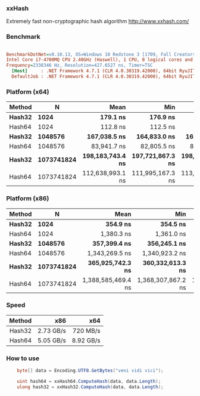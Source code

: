 ### xxHash
Extremely fast non-cryptographic hash algorithm http://www.xxhash.com/

### Benchmark
``` ini

BenchmarkDotNet=v0.10.13, OS=Windows 10 Redstone 3 [1709, Fall Creators Update] (10.0.16299.309)
Intel Core i7-4700MQ CPU 2.40GHz (Haswell), 1 CPU, 8 logical cores and 4 physical cores
Frequency=2338346 Hz, Resolution=427.6527 ns, Timer=TSC
  [Host]     : .NET Framework 4.7.1 (CLR 4.0.30319.42000), 64bit RyuJIT-v4.7.2633.0
  DefaultJob : .NET Framework 4.7.1 (CLR 4.0.30319.42000), 64bit RyuJIT-v4.7.2633.0


```
### Platform (x64)
| Method |          N |             Mean |              Min |              Max | Allocated |
|------- |----------- |-----------------:|-----------------:|-----------------:|----------:|
| **Hash32** |       **1024** |         **179.1 ns** |         **176.9 ns** |         **181.5 ns** |       **0 B** |
| Hash64 |       1024 |         112.8 ns |         112.5 ns |         113.1 ns |       0 B |
| **Hash32** |    **1048576** |     **167,038.5 ns** |     **164,833.0 ns** |     **168,950.2 ns** |       **0 B** |
| Hash64 |    1048576 |      83,941.7 ns |      82,805.5 ns |      86,072.0 ns |       0 B |
| **Hash32** | **1073741824** | **198,183,743.4 ns** | **197,721,867.3 ns** | **198,782,071.8 ns** |       **0 B** |
| Hash64 | 1073741824 | 112,638,993.1 ns | 111,995,167.3 ns | 113,573,740.3 ns |       0 B |

### Platform (x86)
| Method |          N |               Mean |                Min |                Max | Allocated |
|------- |----------- |-------------------:|-------------------:|-------------------:|----------:|
| **Hash32** |       **1024** |           **354.9 ns** |           **354.5 ns** |           **355.5 ns** |       **0 B** |
| Hash64 |       1024 |         1,380.3 ns |         1,361.0 ns |         1,398.3 ns |       0 B |
| **Hash32** |    **1048576** |       **357,399.4 ns** |       **356,245.1 ns** |       **358,044.0 ns** |       **0 B** |
| Hash64 |    1048576 |     1,343,269.5 ns |     1,340,923.2 ns |     1,345,356.7 ns |       0 B |
| **Hash32** | **1073741824** |   **365,925,742.3 ns** |   **360,332,613.3 ns** |   **369,159,819.6 ns** |       **0 B** |
| Hash64 | 1073741824 | 1,388,585,469.4 ns | 1,368,307,867.2 ns | 1,428,744,362.7 ns |       0 B |

### Speed
| Method |       x86 |       x64 |
|-------:|----------:|----------:|
| Hash32 | 2.73 GB/s | 720  MB/s |
| Hash64 | 5.05 GB/s | 8.92 GB/s |

### How to use
``` cs
	byte[] data = Encoding.UTF8.GetBytes("veni vidi vici");

	uint hash64 = xxHash64.ComputeHash(data, data.Length);
	ulong hash32 = xxHash32.ComputeHash(data, data.Length);

```